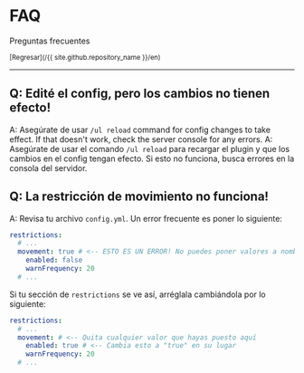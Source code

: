 # FAQ

Preguntas frecuentes

<small>[Regresar](/{{ site.github.repository_name }}/en)</small>

<hr />

## Q: Edité el config, pero los cambios no tienen efecto!

A: Asegúrate de usar `/ul reload` command for config changes to take effect. If that doesn't work, check the server console for any errors.
A: Asegúrate de usar el comando `/ul reload` para recargar el plugin y que los cambios en el config tengan efecto. Si esto no funciona, busca errores en la consola del servidor.

## Q: La restricción de movimiento no funciona!

A: Revisa tu archivo `config.yml`. Un error frecuente es poner lo siguiente:

```yaml
restrictions:
  # ...
  movement: true # <-- ESTO ES UN ERROR! No puedes poner valores a nombres de secciones!
    enabled: false
    warnFrequency: 20
  # ...
```

Si tu sección de `restrictions` se ve así, arréglala cambiándola por lo siguiente:

```yaml
restrictions:
  # ...
  movement: # <-- Quita cualquier valor que hayas puesto aquí
    enabled: true # <-- Cambia esto a "true" en su lugar
    warnFrequency: 20
  # ...
```
